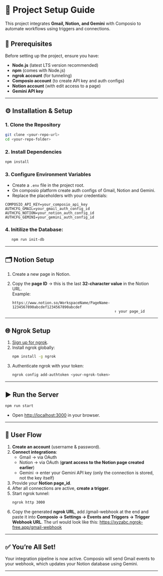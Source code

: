 # 📌 Project Setup Guide

This project integrates **Gmail, Notion, and Gemini** with Composio to automate workflows using triggers and connections.

## 🚀 Prerequisites

Before setting up the project, ensure you have:

- **Node.js** (latest LTS version recommended)
- **npm** (comes with Node.js)
- **ngrok account** (for tunneling)
- **Composio account** (to create API key and auth configs)
- **Notion account** (with edit access to a page)
- **Gemini API key**

---

## ⚙️ Installation & Setup

### 1. Clone the Repository

```bash
git clone <your-repo-url>
cd <your-repo-folder>
```

### 2. Install Dependencies

```bash
npm install
```

### 3. Configure Environment Variables

- Create a `.env` file in the project root.
- On composio platform create auth configs of Gmail, Notion and Gemini.
- Replace the placeholders with your credentials:

```env
COMPOSIO_API_KEY=your_composio_api_key
AUTHCFG_GMAIL=your_gmail_auth_config_id
AUTHCFG_NOTION=your_notion_auth_config_id
AUTHCFG_GEMINI=your_gemini_auth_config_id
```

### 4. Initilize the Database:

```bash
   npm run init-db
```

---

## 🗂️ Notion Setup

1. Create a new page in Notion.
2. Copy the **page ID** → this is the last **32-character value** in the Notion URL.  
   Example:

   ```
   https://www.notion.so/WorkspaceName/PageName-1234567890abcdef1234567890abcdef
                                                  ↑ your page_id
   ```

---

## 🌐 Ngrok Setup

1. [Sign up for ngrok](https://ngrok.com/).
2. Install ngrok globally:
   ```bash
   npm install -g ngrok
   ```
3. Authenticate ngrok with your token:
   ```bash
   ngrok config add-authtoken <your-ngrok-token>
   ```

---

## ▶️ Run the Server

```bash
npm run start
```

- Open [http://localhost:3000](http://localhost:3000) in your browser.

---

## 🔑 User Flow

1. **Create an account** (username & password).
2. **Connect integrations**:
   - Gmail → via OAuth
   - Notion → via OAuth (**grant access to the Notion page created earlier**)
   - Gemini → enter your Gemini API key (only the connection is stored, not the key itself)
3. Provide your **Notion page_id**.
4. After all connections are active, **create a trigger**.
5. Start ngrok tunnel:
   ```bash
   ngrok http 3000
   ```
6. Copy the generated **ngrok URL**, add /gmail-webhook at the end and paste it into **Composio → Settings → Events and Triggers → Trigger Webhook URL**.
   The url would look like this:
   https://xyzabc.ngrok-free.app/gmail-webhook

---

## ✅ You’re All Set!

Your integration pipeline is now active. Composio will send Gmail events to your webhook, which updates your Notion database using Gemini.

---
